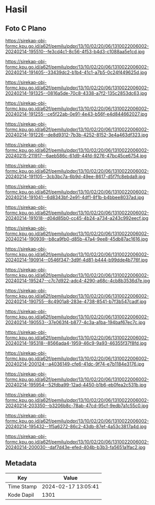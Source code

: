 # Hasil

## Foto C Plano

https://sirekap-obj-formc.kpu.go.id/a62f/pemilu/pdpr/13/10/02/20/06/1310022006002-20240214-195510--fe3cd4c1-8c56-4f53-b4d3-c1088aa5e1cd.jpg

https://sirekap-obj-formc.kpu.go.id/a62f/pemilu/pdpr/13/10/02/20/06/1310022006002-20240214-191405--33439dc2-b1b4-41c1-a7b5-0c24f449625d.jpg

https://sirekap-obj-formc.kpu.go.id/a62f/pemilu/pdpr/13/10/02/20/06/1310022006002-20240214-191325--0816a5de-70c8-4338-a7f2-135c2853dc63.jpg

https://sirekap-obj-formc.kpu.go.id/a62f/pemilu/pdpr/13/10/02/20/06/1310022006002-20240214-191255--ce5f22ab-0e91-4e43-b56f-e4d844662027.jpg

https://sirekap-obj-formc.kpu.go.id/a62f/pemilu/pdpr/13/10/02/20/06/1310022006002-20240214-191226--de8d9312-7b3b-4252-8152-3e4a463df323.jpg

https://sirekap-obj-formc.kpu.go.id/a62f/pemilu/pdpr/13/10/02/20/06/1310022006002-20240215-211917--6aeb586c-61d9-44fd-9276-47bc45ce6754.jpg

https://sirekap-obj-formc.kpu.go.id/a62f/pemilu/pdpr/13/10/02/20/06/1310022006002-20240214-191105--3cb3bc7a-6b9d-49ee-8617-d5f7fc8ebda9.jpg

https://sirekap-obj-formc.kpu.go.id/a62f/pemilu/pdpr/13/10/02/20/06/1310022006002-20240214-191041--6d8343bf-2e91-4df1-8f1b-b4bbee8037ad.jpg

https://sirekap-obj-formc.kpu.go.id/a62f/pemilu/pdpr/13/10/02/20/06/1310022006002-20240214-191018--d04d85b0-cc45-4b24-a734-a243c992eecf.jpg

https://sirekap-obj-formc.kpu.go.id/a62f/pemilu/pdpr/13/10/02/20/06/1310022006002-20240214-190939--b8ca9fb0-d85b-47a4-9ee8-45db87ac1616.jpg

https://sirekap-obj-formc.kpu.go.id/a62f/pemilu/pdpr/13/10/02/20/06/1310022006002-20240214-190914--0546f347-3d9f-4d81-b444-b99dde4b776f.jpg

https://sirekap-obj-formc.kpu.go.id/a62f/pemilu/pdpr/13/10/02/20/06/1310022006002-20240214-195247--c7c7d922-adc4-4290-a68c-4cb8b3536d7e.jpg

https://sirekap-obj-formc.kpu.go.id/a62f/pemilu/pdpr/13/10/02/20/06/1310022006002-20240214-190755--8c4901a8-283e-4738-8541-b7f3b547cadf.jpg

https://sirekap-obj-formc.kpu.go.id/a62f/pemilu/pdpr/13/10/02/20/06/1310022006002-20240214-190553--37e063f4-b877-4c3a-a1ba-194baf67ec7c.jpg

https://sirekap-obj-formc.kpu.go.id/a62f/pemilu/pdpr/13/10/02/20/06/1310022006002-20240214-195318--8566ada4-1959-46c9-9a93-46355f37f8fd.jpg

https://sirekap-obj-formc.kpu.go.id/a62f/pemilu/pdpr/13/10/02/20/06/1310022006002-20240214-200124--a4036149-cfe6-41dc-9f74-e7b1184e3176.jpg

https://sirekap-obj-formc.kpu.go.id/a62f/pemilu/pdpr/13/10/02/20/06/1310022006002-20240214-195954--52fdba99-12ad-4450-b1b6-eb0fea2c531b.jpg

https://sirekap-obj-formc.kpu.go.id/a62f/pemilu/pdpr/13/10/02/20/06/1310022006002-20240214-203350--b3206b8c-78ab-47cd-95cf-9edb7a1c55c0.jpg

https://sirekap-obj-formc.kpu.go.id/a62f/pemilu/pdpr/13/10/02/20/06/1310022006002-20240214-195432--1f5a6272-86c2-43db-87ef-4a53c3817a4d.jpg

https://sirekap-obj-formc.kpu.go.id/a62f/pemilu/pdpr/13/10/02/20/06/1310022006002-20240214-200030--daf7d43e-efed-404b-b3b3-fa5651a1fac2.jpg


## Metadata

| Key        | Value               |
| ---------- | ------------------- |
| Time Stamp | 2024-02-17 13:05:41 |
| Kode Dapil | 1301                |



